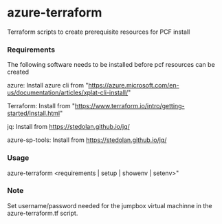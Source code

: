 # azure-terraform
Terraform scripts to create prerequisite resources for PCF install

### Requirements
The following software needs to be installed before pcf resources can be created

azure: Install azure cli from "https://azure.microsoft.com/en-us/documentation/articles/xplat-cli-install/"

Terraform: Install from "https://www.terraform.io/intro/getting-started/install.html"

jq: Install from https://stedolan.github.io/jq/

azure-sp-tools: Install from https://stedolan.github.io/jq/

### Usage
   azure-terraform <requirements | setup | showenv | setenv>"

### Note
Set username/password needed for the jumpbox virtual machinne in the azure-terraform.tf script.

